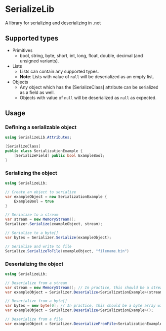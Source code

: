 ﻿# SerializeLib
A library for serializing and deserializing in .net

## Supported types
* Primitives
  * bool, string, byte, short, int, long, float, double, decimal (and unsigned variants).
* Lists
  * Lists can contain any supported types.
  * **Note**: Lists with value of `null` will be deserialized as an empty list.
* Objects
  * Any object which has the \[SerializeClass] attribute can be serialized as a field as well.
  * Objects with value of `null` will be deserialized as `null` as expected.

## Usage
### Defining a serializable object
```csharp
using SerializeLib.Attributes;

[SerializeClass]
public class SerializationExample {
    [SerializeField] public bool ExampleBool;
}
```

### Serializing the object
```csharp
using SerializeLib;

// Create an object to serialize
var exampleObject = new SerializationExample {
    ExampleBool = true
}

// Serialize to a stream
var stream = new MemoryStream();
Serializer.Serialize(exampleObject, stream);

// Serialize to a byte[]
var bytes = Serializer.Serialize(exampleObject);

// Serialize and write to file
Serialize.SerializeToFile(exampleObject, "filename.bin")
```

### Deserializing the object
```csharp
using SerializeLib;

// Deserialize from a stream
var stream = new MemoryStream(); // In practice, this should be a stream with the serialized bytes
var exampleObject = Serializer.Deserialize<SerializationExample>(stream);

// Deserialize from a byte[]
var bytes = new byte[0]; // In practice, this should be a byte array with the serialized bytes
var exampleObject = Serializer.Deserialize<SerializationExample>();

// Deserialize from a file
var exampleObject = Serializer.DeserializeFromFile<SerializationExample>("filename.bin");
```